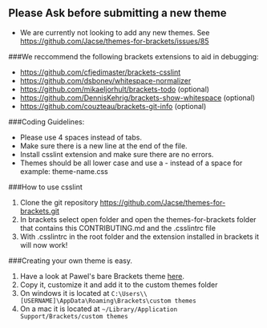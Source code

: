 ## Please Ask before submitting a new theme
* We are currently not looking to add any new themes. See https://github.com/Jacse/themes-for-brackets/issues/85

###We reccommend the following brackets extensions to aid in debugging:

* https://github.com/cfjedimaster/brackets-csslint
* https://github.com/dsbonev/whitespace-normalizer
* https://github.com/mikaeljorhult/brackets-todo (optional)
* https://github.com/DennisKehrig/brackets-show-whitespace (optional)
* https://github.com/couzteau/brackets-git-info (optional)

###Coding Guidelines:

* Please use 4 spaces instead of tabs.
* Make sure there is a new line at the end of the file.
* Install csslint extension and make sure there are no errors.
* Themes should be all lower case and use a - instead of a space for example: theme-name.css

###How to use csslint

1. Clone the git repository https://github.com/Jacse/themes-for-brackets.git
2. In brackets select open folder and open the themes-for-brackets folder that contains this CONTRIBUTING.md and the .csslintrc file
3. With .csslintrc in the root folder and the extension installed in brackets it will now work!

###Creating your own theme is easy.
1. Have a look at Pawel's bare Brackets theme [here](https://github.com/trimek/BearTheme/blob/master/BearTheme.css).
2. Copy it, customize it and add it to the custom themes folder
  3. On windows it is located at `C:\Users\\[USERNAME]\AppData\Roaming\Brackets\custom themes`
  4. On a mac it is located at `~/Library/Application Support/Brackets/custom themes`
